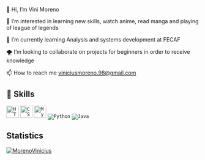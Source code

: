 👋 Hi, I’m Vini Moreno

👀 I’m interested in learning new skills, watch anime, read manga and playing of league of legends

🛴 I’m currently learning Analysis and systems development at FECAF

🌪 I’m looking to collaborate on projects for beginners in order to receive knowledge

📫 How to reach me viniciusmoreno.98@gmail.com

## 🚀  Skills



<code><img height="32" src="https://img.shields.io/badge/HTML5-E34F26?style=for-the-badge&logo=html5&logoColor=white" alt="HTML5"/></code>
<code><img height="32" src="https://img.shields.io/badge/CSS-239120?&style=for-the-badge&logo=css3&logoColor=white" alt="CSS"/></code>
<code><img height="32" src="https://img.shields.io/badge/MySQL-00000F?style=for-the-badge&logo=mysql&logoColor=white" alt="MySQL"/></code>
<code><img heigth="32" src="https://img.shields.io/badge/Python-14354C?style=for-the-badge&logo=python&logoColor=white" alt="Python"/></code>
<code><img heigh="32" src="https://img.shields.io/badge/Java-ED8B00?style=for-the-badge&logo=java&logoColor=white" alt="Java"/></code>

## Statistics



[![MorenoVinicius](https://github-readme-stats.vercel.app/api/top-langs/?username=MorenoVinicius&hide=html&layout=compact=true&theme=dark)](https://github.com/MorenoVinicius/)

<!---
MorenoVinicius/MorenoVinicius is a ✨ special ✨ repository because its `README.md` (this file) appears on your GitHub profile.
You can click the Preview link to take a look at your changes.
--->
